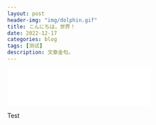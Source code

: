 ```yaml
---
layout: post
header-img: "img/dolphin.gif"
title: こんにちは，世界！
date: 2022-12-17
categories: blog
tags: [测试]
description: 文章金句。
---
```


<iframe frameborder="no" border="0" marginwidth="0" marginheight="0" width=330 height=86 src="//music.163.com/outchain/player?type=2&id=730849&auto=1&height=66"></iframe>

Test
